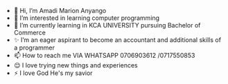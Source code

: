 - 👋 Hi, I’m Amadi Marion Anyango 
- 👀 I’m interested in learning computer programming
- 🌱 I’m currently learning in KCA UNIVERSITY pursuing Bachelor of Commerce 
- ✨ I’m an eager aspirant to become an accountant and additional skills of a programmer 
- 📫 How to reach me VIA WHATSAPP 0706903612 /0717550853 
- 😌 I love trying new things and experiences 
- ⚡ I love God He's my savior 

<!---
M1a2r34/M1a2r34 is a ✨ special ✨ repository because its `README.md` (this file) appears on your GitHub profile.
You can click the Preview link to take a look at your changes.
--->
